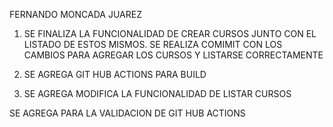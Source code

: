 FERNANDO MONCADA JUAREZ
1. SE FINALIZA LA FUNCIONALIDAD DE CREAR CURSOS JUNTO CON EL LISTADO DE ESTOS MISMOS.
  SE REALIZA COMIMIT CON LOS CAMBIOS PARA AGREGAR LOS CURSOS Y LISTARSE CORRECTAMENTE


2. SE AGREGA GIT HUB ACTIONS PARA BUILD
3. SE AGREGA MODIFICA LA FUNCIONALIDAD DE LISTAR CURSOS


SE AGREGA PARA LA VALIDACION DE GIT HUB ACTIONS
